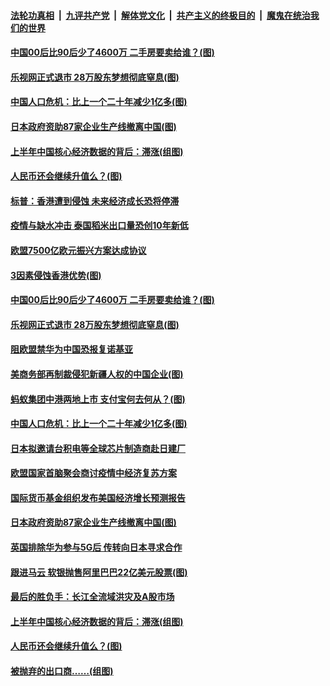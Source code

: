 

####  [法轮功真相](../../../../basic/blob/master/README.md?t=07212102) &nbsp;|&nbsp; [九评共产党](../../../../9ping.md/blob/master/README.md?t=07212102) &nbsp;|&nbsp; [解体党文化](../../../../jtdwh.md/blob/master/README.md?t=07212102)  &nbsp;|&nbsp; [共产主义的终极目的](../../../../gczydzjmd.md/blob/master/README.md?t=07212102) &nbsp;|&nbsp; [魔鬼在统治我们的世界](../../../../mgztzwmdsj.md/blob/master/README.md?t=07212102) 

#### [中国00后比90后少了4600万 二手房要卖给谁？(图)](../pages/p5/940358.md?t=07212102) 

#### [乐视网正式退市 28万股东梦想彻底窒息(图)](../pages/p5/940345.md?t=07212102) 

#### [中国人口危机：比上一个二十年减少1亿多(图)](../pages/p5/940328.md?t=07212102) 

#### [日本政府资助87家企业生产线撤离中国(图)](../pages/p5/940314.md?t=07212102) 

#### [上半年中国核心经济数据的背后：滞涨(组图)](../pages/p5/940246.md?t=07212102) 

#### [人民币还会继续升值么？(图)](../pages/p5/940252.md?t=07212102) 

#### [标普：香港遭到侵蚀 未来经济成长恐将停滞](../pages/p5/940429.md?t=07212102) 

#### [疫情与缺水冲击 泰国稻米出口量恐创10年新低](../pages/p5/940427.md?t=07212102) 

#### [欧盟7500亿欧元振兴方案达成协议](../pages/p5/940426.md?t=07212102) 

#### [3因素侵蚀香港优势(图)](../pages/p5/940384.md?t=07212102) 

#### [中国00后比90后少了4600万 二手房要卖给谁？(图)](../pages/p5/940358.md?t=07212102) 

#### [乐视网正式退市 28万股东梦想彻底窒息(图)](../pages/p5/940345.md?t=07212102) 

#### [阻欧盟禁华为中国恐报复诺基亚](../pages/p5/940369.md?t=07212102) 

#### [美商务部再制裁侵犯新疆人权的中国企业(图)](../pages/p5/940366.md?t=07212102) 

#### [蚂蚁集团中港两地上市 支付宝何去何从？(图)](../pages/p5/940343.md?t=07212102) 

#### [中国人口危机：比上一个二十年减少1亿多(图)](../pages/p5/940328.md?t=07212102) 

#### [日本拟邀请台积电等全球芯片制造商赴日建厂](../pages/p5/940323.md?t=07212102) 

#### [欧盟国家首脑聚会商讨疫情中经济复苏方案](../pages/p5/940321.md?t=07212102) 

#### [国际货币基金组织发布美国经济增长预测报告](../pages/p5/940320.md?t=07212102) 

#### [日本政府资助87家企业生产线撤离中国(图)](../pages/p5/940314.md?t=07212102) 

#### [英国排除华为参与5G后 传转向日本寻求合作](../pages/p5/940293.md?t=07212102) 

#### [跟进马云 软银抛售阿里巴巴22亿美元股票(图)](../pages/p5/940292.md?t=07212102) 

#### [最后的胜负手：长江全流域洪灾及A股市场](../pages/p5/940275.md?t=07212102) 

#### [上半年中国核心经济数据的背后：滞涨(组图)](../pages/p5/940246.md?t=07212102) 

#### [人民币还会继续升值么？(图)](../pages/p5/940252.md?t=07212102) 

#### [被抛弃的出口商……(组图)](../pages/p5/940254.md?t=07212102) 

